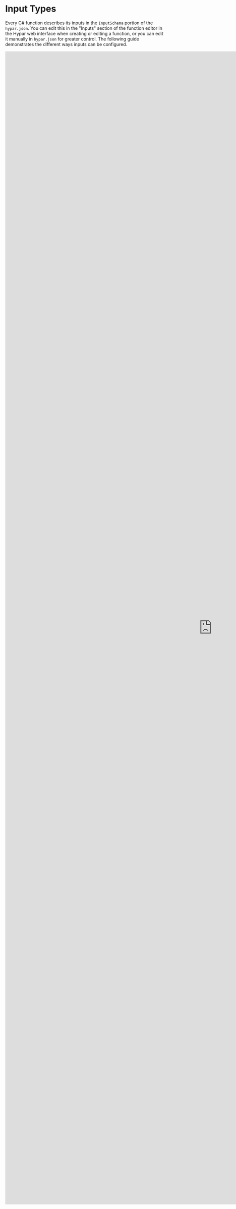 # Input Types

Every C# function describes its inputs in the `InputSchema` portion of the `hypar.json`. You can edit this in the "Inputs" section of the function editor in the Hypar web interface when creating or editing a function, or you can edit it manually in `hypar.json` for greater control. The following guide demonstrates the different ways inputs can be configured.

<iframe src="https://storybook.hypar.io/iframe.html?id=input-documentation--standard&viewMode=story" style="min-width:1310px; width: 100%; height: calc(100vh - 350px); border-width: 0;">
